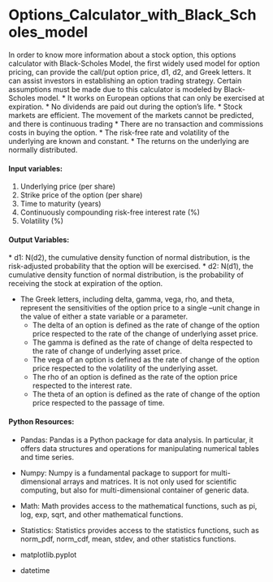 # Options_Calculator_with_Black_Scholes_model
In order to know more information about a stock option, this options calculator with Black-Scholes Model, the first widely used model for option pricing, can provide the call/put option price, d1, d2, and Greek letters. It can assist investors in establishing an option trading strategy.    Certain assumptions must be made due to this calculator is modeled by Black-Scholes model.  * It works on European options that can only be exercised at expiration. * No dividends are paid out during the option’s life. * Stock markets are efficient. The movement of the markets cannot be predicted, and there is continuous trading * There are no transaction and commissions costs in buying the option. * The risk-free rate and volatility of the underlying are known and constant. * The returns on the underlying are normally distributed.

 <h4>Input variables:</h4>
 <ol>
 <li>Underlying price (per share)</li>
<li>Strike price of the option (per share)</li>
<li>Time to maturity (years)</li>
<li>Continuously compounding risk-free interest rate (%)</li>
<li>Volatility (%)</li>
</ol>


<h4>Output Variables:</h4>
* d1: N(d2), the cumulative density function of normal distribution, is the risk-adjusted probability that the option will be exercised.
* d2: N(d1), the cumulative density function of normal distribution, is the probability of receiving the stock at expiration of the option.

* The Greek letters, including delta, gamma, vega, rho, and theta, represent the sensitivities of the option price to a single –unit change in the value of either a state variable or a parameter. 
  - The delta of an option is defined as the rate of change of the option price respected to the rate of the change of underlying asset price. 
  -	The gamma is defined as the rate of change of delta respected to the rate of change of underlying asset price.
  -	The vega of an option is defined as the rate of change of the option price respected to the volatility of the underlying asset. 
  -	The rho of an option is defined as the rate of the option price respected to the interest rate. 
  -	The theta of an option is defined as the rate of change of the option price respected to the passage of time.


<h4>Python Resources:</h4>

* Pandas: Pandas is a Python package for data analysis. In particular, it offers data structures and operations for manipulating numerical tables and time series. 

* Numpy: Numpy is a fundamental package to support for multi-dimensional arrays and matrices. It is not only used for scientific computing, but also for multi-dimensional container of generic data.

* Math: Math provides access to the mathematical functions, such as pi, log, exp, sqrt, and other mathematical functions.  

* Statistics: Statistics provides access to the statistics functions, such as norm_pdf, norm_cdf, mean, stdev, and other statistics functions.

* matplotlib.pyplot

* datetime
